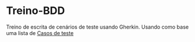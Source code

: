 # Treino-BDD
Treino de escrita de cenários de teste usando Gherkin.
Usando como base uma lista de [Casos de teste](https://docs.google.com/spreadsheets/d/1aO6W5FllPl4hPlTOQcLY_QBpg9fhkSnxf9z-4im6mlo/edit?usp=sharing)